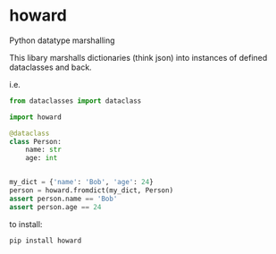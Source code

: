 # howard
Python datatype marshalling


This libary marshalls dictionaries (think json) into instances of defined dataclasses and back.


i.e.

```python
from dataclasses import dataclass

import howard

@dataclass
class Person:
    name: str
    age: int


my_dict = {'name': 'Bob', 'age': 24}
person = howard.fromdict(my_dict, Person)
assert person.name == 'Bob'
assert person.age == 24
```


to install:

```bash
pip install howard
```